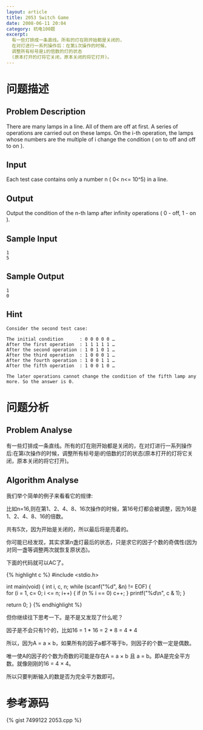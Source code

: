 ```yaml
---
layout: article
title: 2053 Switch Game
date: 2008-06-11 20:04
category: 杭电100题
excerpt:
  有一些灯排成一条直线。所有的灯在刚开始都是关闭的，
  在对灯进行一系列操作后：在第i次操作的时候，
  调整所有标号是i的倍数的灯的状态
  (原本打开的灯将它关闭，原本关闭的将它打开)。
---
```

# 问题描述

## Problem Description

There are many lamps in a line. All of them are off at first. A series of operations are carried out on these lamps. On the i-th operation, the lamps whose numbers are the multiple of i change the condition ( on to off and off to on ).

## Input

Each test case contains only a number n ( 0< n<= 10^5) in a line.

## Output

Output the condition of the n-th lamp after infinity operations ( 0 - off, 1 - on ).

## Sample Input

    1
    5

## Sample Output

    1
    0

## Hint

    Consider the second test case:
    
    The initial condition      : 0 0 0 0 0 …
    After the first operation  : 1 1 1 1 1 …
    After the second operation : 1 0 1 0 1 …
    After the third operation  : 1 0 0 0 1 …
    After the fourth operation : 1 0 0 1 1 …
    After the fifth operation  : 1 0 0 1 0 …
    
    The later operations cannot change the condition of the fifth lamp any more. So the answer is 0.

# 问题分析

## Problem Analyse

有一些灯排成一条直线。所有的灯在刚开始都是关闭的，在对灯进行一系列操作后:在第i次操作的时候，调整所有标号是i的倍数的灯的状态(原本打开的灯将它关闭，原本关闭的将它打开)。

## Algorithm Analyse

我们举个简单的例子来看看它的规律:

比如n=16,则在第1、2、4、8、16次操作的时候，第16号灯都会被调整，因为16是1、2、4、8、16的倍数。

共有5次，因为开始是关闭的，所以最后将是亮着的。

你可能已经发现，其实求第n盏灯最后的状态，只是求它的因子个数的奇偶性(因为对同一盏等调整两次就恢复原状态)。

下面的代码就可以AC了。

{% highlight c %}
#include <stdio.h>

int main(void)
{
  int i, c, n;
  while (scanf("%d", &n) != EOF)
  {    
    for (i = 1, c= 0; i <= n; i++)
    {
      if (n % i == 0)
        c++;
    }
    printf("%d\n", c & 1);
  }

  return 0;
}
{% endhighlight %}

但你继续往下思考一下。是不是又发现了什么呢？

因子是不会只有1个的，比如16 = 1 * 16 = 2 * 8 = 4 * 4

所以，因为A = a × b，如果所有的因子a都不等于b，则因子的个数一定是偶数。

唯一使A的因子的个数为奇数的可能是存在A = a × b 且 a = b。即A是完全平方数。就像刚刚的16 = 4 × 4。

所以只要判断输入的数是否为完全平方数即可。 

# 参考源码

{% gist 7499122 2053.cpp %}
